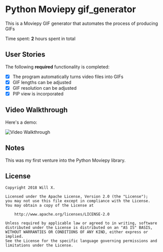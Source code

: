 # Python Moviepy gif_generator
This is a Moviepy GIF generator that automates the process of producing GIFs

Time spent: **2** hours spent in total

## User Stories

The following **required** functionality is completed:

- [x] The program automatically turns video files into GIFs
- [x] GIF lengths can be adjusted
- [x] GIF resolution can be adjusted
- [x] PIP view is incorporated

## Video Walkthrough

Here's a demo:

<img src='https://raw.githubusercontent.com/williamx98/gif_generator/master/test_output.gif' title='Video Walkthrough' alt='Video Walkthrough' />


## Notes

This was my first venture into the Python Moviepy library.

## License

    Copyright 2018 Will X.

    Licensed under the Apache License, Version 2.0 (the "License");
    you may not use this file except in compliance with the License.
    You may obtain a copy of the License at

        http://www.apache.org/licenses/LICENSE-2.0

    Unless required by applicable law or agreed to in writing, software
    distributed under the License is distributed on an "AS IS" BASIS,
    WITHOUT WARRANTIES OR CONDITIONS OF ANY KIND, either express or implied.
    See the License for the specific language governing permissions and
    limitations under the License.
